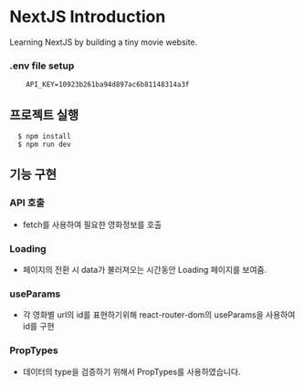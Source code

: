 # NextJS Introduction

Learning NextJS by building a tiny movie website.

### .env file setup

```
    API_KEY=10923b261ba94d897ac6b81148314a3f
```

## 프로젝트 실행

```
  $ npm install
  $ npm run dev
```

## 기능 구현

### API 호출

- fetch를 사용하여 필요한 영화정보를 호출

### Loading

- 페이지의 전환 시 data가 불러져오는 시간동안 Loading 페이지를 보여줌.

### useParams

- 각 영화별 url의 id를 표현하기위해 react-router-dom의 useParams을 사용하여 id를 구현

### PropTypes

- 데이터의 type을 검증하기 위해서 PropTypes를 사용하였습니다.
